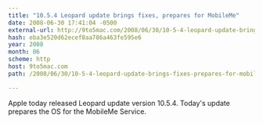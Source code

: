 ```yaml
---
title: "10.5.4 Leopard update brings fixes, prepares for MobileMe"
date: 2008-06-30 17:41:04 -0500
external-url: http://9to5mac.com/2008/06/30/10-5-4-leopard-update-brings-fixes-prepares-for-mobileme/
hash: eba3e520d62ecef8aa786a463fe595e6
year: 2008
month: 06
scheme: http
host: 9to5mac.com
path: /2008/06/30/10-5-4-leopard-update-brings-fixes-prepares-for-mobileme/

---
```


Apple today released Leopard update version 10.5.4. Today's update prepares the OS for the MobileMe Service.
